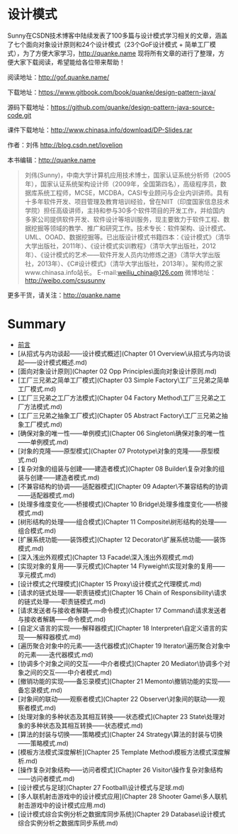 # 设计模式

Sunny在CSDN技术博客中陆续发表了100多篇与设计模式学习相关的文章，涵盖了七个面向对象设计原则和24个设计模式（23个GoF设计模式 +  简单工厂模式），为了方便大家学习，http://quanke.name 现将所有文章的进行了整理，方便大家下载阅读，希望能给各位带来帮助！


阅读地址：http://gof.quanke.name/

下载地址：https://www.gitbook.com/book/quanke/design-pattern-java/

源码下载地址：https://github.com/quanke/design-pattern-java-source-code.git

课件下载地址：http://www.chinasa.info/download/DP-Slides.rar

作者：刘伟  http://blog.csdn.net/lovelion

本书编辑：http://quanke.name

> 刘伟(Sunny)，中南大学计算机应用技术博士，国家认证系统分析师（2005年），国家认证系统架构设计师（2009年，全国第四名），高级程序员，数据库系统工程师，MCSE，MCDBA，CASI专业顾问与企业内训讲师。具有十多年软件开发、项目管理及教育培训经验，曾在NIIT（印度国家信息技术学院）担任高级讲师，主持和参与30多个软件项目的开发工作，并给国内多家公司提供软件开发、软件设计等培训服务，现主要致力于软件工程、数据挖掘等领域的教学、推广和研究工作。技术专长：软件架构、设计模式、UML、OOAD、数据挖掘等。已出版设计模式书籍四本：《设计模式》（清华大学出版社，2011年）、《设计模式实训教程》（清华大学出版社，2012年）、《设计模式的艺术——软件开发人员内功修炼之道》（清华大学出版社，2013年）、《C#设计模式》（清华大学出版社，2013年）。架构师之家www.chinasa.info站长。
E-mail:weiliu_china@126.com
微博地址：http://weibo.com/csusunny


更多干货，请关注：http://quanke.name

# Summary

* [前言](README.md)
* [从招式与内功谈起——设计模式概述](Chapter 01 Overview\从招式与内功谈起——设计模式概述.md)
* [面向对象设计原则](Chapter 02 Opp Principles\面向对象设计原则.md)
* [工厂三兄弟之简单工厂模式](Chapter 03 Simple Factory\工厂三兄弟之简单工厂模式.md)
* [工厂三兄弟之工厂方法模式](Chapter 04 Factory Method\工厂三兄弟之工厂方法模式.md)
* [工厂三兄弟之抽象工厂模式](Chapter 05 Abstract Factory\工厂三兄弟之抽象工厂模式.md)
* [确保对象的唯一性——单例模式](Chapter 06 Singleton\确保对象的唯一性——单例模式.md)
* [对象的克隆——原型模式](Chapter 07 Prototype\对象的克隆——原型模式.md)
* [复杂对象的组装与创建——建造者模式](Chapter 08 Builder\复杂对象的组装与创建——建造者模式.md)
* [不兼容结构的协调——适配器模式](Chapter 09 Adapter\不兼容结构的协调——适配器模式.md)
* [处理多维度变化——桥接模式](Chapter 10 Bridge\处理多维度变化——桥接模式.md)
* [树形结构的处理——组合模式](Chapter 11 Composite\树形结构的处理——组合模式.md)
* [扩展系统功能——装饰模式](Chapter 12 Decorator\扩展系统功能——装饰模式.md)
* [深入浅出外观模式](Chapter 13 Facade\深入浅出外观模式.md)
* [实现对象的复用——享元模式](Chapter 14 Flyweight\实现对象的复用——享元模式.md)
* [设计模式之代理模式](Chapter 15 Proxy\设计模式之代理模式.md)
* [请求的链式处理——职责链模式](Chapter 16 Chain of Responsibility\请求的链式处理——职责链模式.md)
* [请求发送者与接收者解耦——命令模式](Chapter 17 Command\请求发送者与接收者解耦——命令模式.md)
* [自定义语言的实现——解释器模式](Chapter 18 Interpreter\自定义语言的实现——解释器模式.md)
* [遍历聚合对象中的元素——迭代器模式](Chapter 19 Iterator\遍历聚合对象中的元素——迭代器模式.md)
* [协调多个对象之间的交互——中介者模式](Chapter 20 Mediator\协调多个对象之间的交互——中介者模式.md)
* [撤销功能的实现——备忘录模式](Chapter 21 Memonto\撤销功能的实现——备忘录模式.md)
* [对象间的联动——观察者模式](Chapter 22 Observer\对象间的联动——观察者模式.md)
* [处理对象的多种状态及其相互转换——状态模式](Chapter 23 State\处理对象的多种状态及其相互转换——状态模式.md)
* [算法的封装与切换——策略模式](Chapter 24 Strategy\算法的封装与切换——策略模式.md)
* [模板方法模式深度解析](Chapter 25 Template Method\模板方法模式深度解析.md)
* [操作复杂对象结构——访问者模式](Chapter 26 Visitor\操作复杂对象结构——访问者模式.md)
* [设计模式与足球](Chapter 27 Football\设计模式与足球.md)
* [多人联机射击游戏中的设计模式应用](Chapter 28 Shooter Game\多人联机射击游戏中的设计模式应用.md)
* [设计模式综合实例分析之数据库同步系统](Chapter 29 Database\设计模式综合实例分析之数据库同步系统.md)
